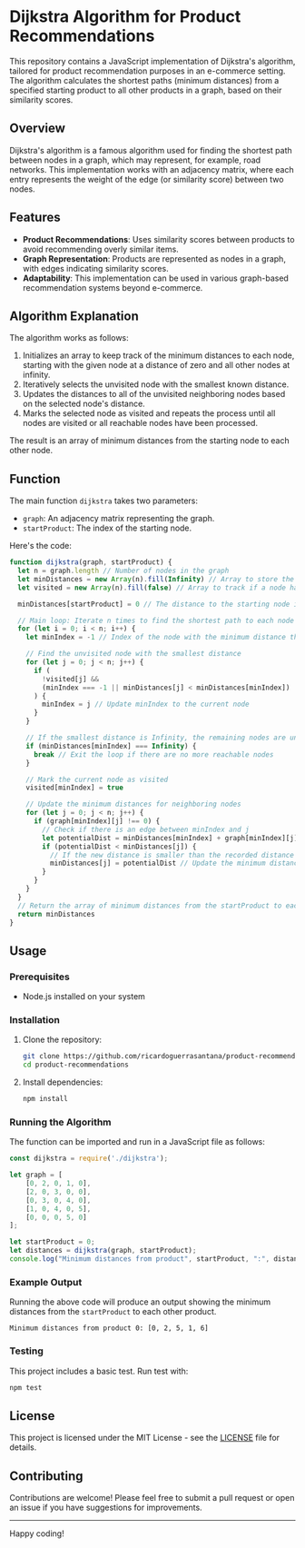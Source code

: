 # Dijkstra Algorithm for Product Recommendations

This repository contains a JavaScript implementation of Dijkstra's algorithm, tailored for product recommendation purposes in an e-commerce setting. The algorithm calculates the shortest paths (minimum distances) from a specified starting product to all other products in a graph, based on their similarity scores.

## Overview

Dijkstra's algorithm is a famous algorithm used for finding the shortest path between nodes in a graph, which may represent, for example, road networks. This implementation works with an adjacency matrix, where each entry represents the weight of the edge (or similarity score) between two nodes.

## Features

- **Product Recommendations**: Uses similarity scores between products to avoid recommending overly similar items.
- **Graph Representation**: Products are represented as nodes in a graph, with edges indicating similarity scores.
- **Adaptability**: This implementation can be used in various graph-based recommendation systems beyond e-commerce.

## Algorithm Explanation

The algorithm works as follows:

1. Initializes an array to keep track of the minimum distances to each node, starting with the given node at a distance of zero and all other nodes at infinity.
2. Iteratively selects the unvisited node with the smallest known distance.
3. Updates the distances to all of the unvisited neighboring nodes based on the selected node's distance.
4. Marks the selected node as visited and repeats the process until all nodes are visited or all reachable nodes have been processed.

The result is an array of minimum distances from the starting node to each other node.

## Function

The main function `dijkstra` takes two parameters:

- `graph`: An adjacency matrix representing the graph.
- `startProduct`: The index of the starting node.

Here's the code:

```javascript
function dijkstra(graph, startProduct) {
  let n = graph.length // Number of nodes in the graph
  let minDistances = new Array(n).fill(Infinity) // Array to store the minimum distances from startProduct to each node, initialized to Infinity
  let visited = new Array(n).fill(false) // Array to track if a node has been visited, initialized to false

  minDistances[startProduct] = 0 // The distance to the starting node is set to 0

  // Main loop: Iterate n times to find the shortest path to each node
  for (let i = 0; i < n; i++) {
    let minIndex = -1 // Index of the node with the minimum distance that has not been visited yet

    // Find the unvisited node with the smallest distance
    for (let j = 0; j < n; j++) {
      if (
        !visited[j] &&
        (minIndex === -1 || minDistances[j] < minDistances[minIndex])
      ) {
        minIndex = j // Update minIndex to the current node
      }
    }

    // If the smallest distance is Infinity, the remaining nodes are unreachable
    if (minDistances[minIndex] === Infinity) {
      break // Exit the loop if there are no more reachable nodes
    }

    // Mark the current node as visited
    visited[minIndex] = true

    // Update the minimum distances for neighboring nodes
    for (let j = 0; j < n; j++) {
      if (graph[minIndex][j] !== 0) {
        // Check if there is an edge between minIndex and j
        let potentialDist = minDistances[minIndex] + graph[minIndex][j] // Calculate the potential new distance to node j
        if (potentialDist < minDistances[j]) {
          // If the new distance is smaller than the recorded distance
          minDistances[j] = potentialDist // Update the minimum distance to node j
        }
      }
    }
  }
  // Return the array of minimum distances from the startProduct to each node
  return minDistances
}
```

## Usage

### Prerequisites

- Node.js installed on your system

### Installation

1. Clone the repository:

   ```bash
   git clone https://github.com/ricardoguerrasantana/product-recommendations.git
   cd product-recommendations
   ```

2. Install dependencies:

   ```bash
   npm install
   ```

### Running the Algorithm

The function can be imported and run in a JavaScript file as follows:

```javascript
const dijkstra = require('./dijkstra');

let graph = [
    [0, 2, 0, 1, 0],
    [2, 0, 3, 0, 0],
    [0, 3, 0, 4, 0],
    [1, 0, 4, 0, 5],
    [0, 0, 0, 5, 0]
];

let startProduct = 0;
let distances = dijkstra(graph, startProduct);
console.log("Minimum distances from product", startProduct, ":", distances);
```

### Example Output

Running the above code will produce an output showing the minimum distances from the `startProduct` to each other product.

```plaintext
Minimum distances from product 0: [0, 2, 5, 1, 6]
```

### Testing

This project includes a basic test. Run test with:

```bash
npm test
```

## License

This project is licensed under the MIT License - see the [LICENSE](LICENSE) file for details.

## Contributing

Contributions are welcome! Please feel free to submit a pull request or open an issue if you have suggestions for improvements.

---

Happy coding!